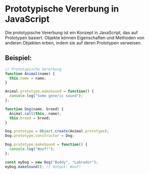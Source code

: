 # Prototypische Vererbung in JavaScript

Die prototypische Vererbung ist ein Konzept in JavaScript, das auf Prototypen basiert. Objekte können Eigenschaften und Methoden von anderen Objekten erben, indem sie auf deren Prototypen verweisen.

## Beispiel:

```javascript
// Prototypische Vererbung
function Animal(name) {
  this.name = name;
}

Animal.prototype.makeSound = function() {
  console.log("Some generic sound");
};

function Dog(name, breed) {
  Animal.call(this, name);
  this.breed = breed;
}

Dog.prototype = Object.create(Animal.prototype);
Dog.prototype.constructor = Dog;

Dog.prototype.makeSound = function() {
  console.log("Woof!");
};

const myDog = new Dog("Buddy", "Labrador");
myDog.makeSound(); // Output: Woof!
```